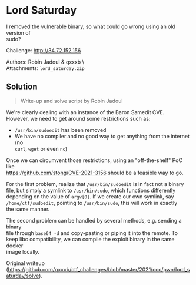 # Lord Saturday

I removed the vulnerable binary, so what could go wrong using an old version
of  
sudo?

Challenge: http://34.72.152.156

Authors: Robin Jadoul & qxxxb \  
Attachments: `lord_saturday.zip`

## Solution

> Write-up and solve script by Robin Jadoul

We're clearly dealing with an instance of the Baron Samedit CVE.  
However, we need to get around some restrictions such as:  
- `/usr/bin/sudoedit` has been removed  
- We have no compiler and no good way to get anything from the internet (no  
 `curl`, `wget` or even `nc`)

Once we can circumvent those restrictions, using an "off-the-shelf" PoC like  
https://github.com/stong/CVE-2021-3156 should be a feasible way to go.

For the first problem, realize that `/usr/bin/sudoedit` is in fact not a
binary  
file, but simply a symlink to `/usr/bin/sudo`, which functions differently  
depending on the value of `argv[0]`.  If we create our own symlink, say  
`/home/ctf/sudoedit`, pointing to `/usr/bin/sudo`, this will work in exactly  
the same manner.

The second problem can be handled by several methods, e.g. sending a binary  
file through `base64 -d` and copy-pasting or piping it into the remote.  To  
keep libc compatibility, we can compile the exploit binary in the same docker  
image locally.  

Original writeup
(https://github.com/qxxxb/ctf_challenges/blob/master/2021/ccc/pwn/lord_saturday/solve).